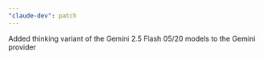 ```yaml
---
"claude-dev": patch
---
```


Added thinking variant of the Gemini 2.5 Flash 05/20 models to the Gemini provider
